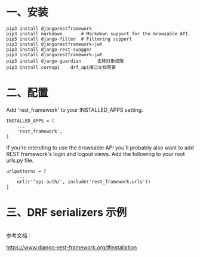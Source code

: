 # 一、安装
```
pip3 install djangorestframework
pip3 install markdown       # Markdown support for the browsable API.
pip3 install django-filter  # Filtering support
pip3 install djangorestframework-jwt
pip3 install django-rest-swagger
pip3 install djangorestframework-jwt
pip3 install django-guardian      支持对象权限
pip3 install coreapi    drf_api接口文档需要

```

# 二、配置
Add 'rest_framework' to your INSTALLED_APPS setting.
```
INSTALLED_APPS = (
    ...
    'rest_framework',
)
```
If you're intending to use the browsable API you'll probably also want to add REST framework's login and logout views. Add the following to your root urls.py file.
```
urlpatterns = [
    ...
    url(r'^api-auth/', include('rest_framework.urls'))
]
```

# 三、DRF serializers 示例
```

```

参考文档：

https://www.django-rest-framework.org/#installation
